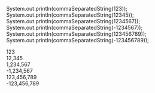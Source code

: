 System.out.println(commaSeparatedString(123));  
System.out.println(commaSeparatedString(12345));  
System.out.println(commaSeparatedString(1234567));  
System.out.println(commaSeparatedString(-1234567));  
System.out.println(commaSeparatedString(123456789));  
System.out.println(commaSeparatedString(-123456789));  

123  
12,345  
1,234,567  
-1,234,567  
123,456,789  
-123,456,789  